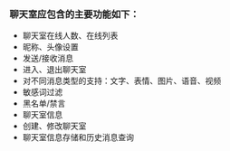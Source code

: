### 聊天室应包含的主要功能如下：
* 聊天室在线人数、在线列表
* 昵称、头像设置
* 发送/接收消息
* 进入、退出聊天室
* 对不同消息类型的支持：文字、表情、图片、语音、视频
* 敏感词过滤
* 黑名单/禁言
* 聊天室信息
* 创建、修改聊天室
* 聊天室信息存储和历史消息查询